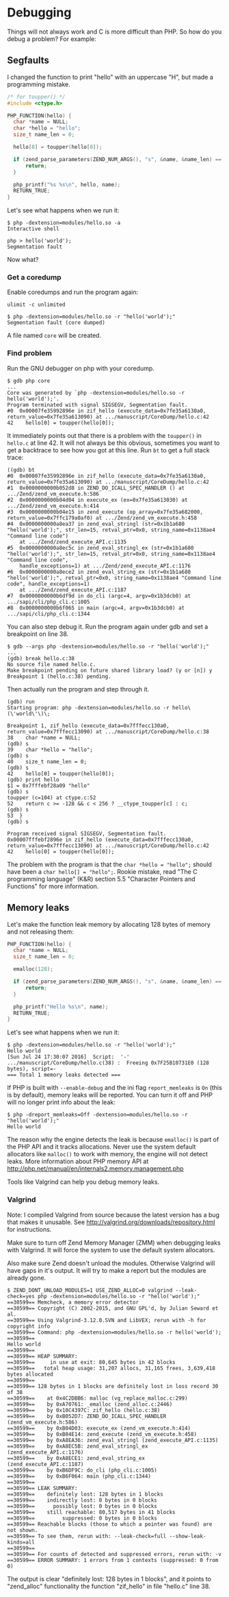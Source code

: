 # Debugging

Things will not always work and C is more difficult than PHP. So how do you
debug a problem? For example:

## Segfaults

I changed the function to print "hello" with an uppercase "H", but made a programming mistake.

```c
/* for toupper() */
#include <ctype.h>

PHP_FUNCTION(hello) {
  char *name = NULL;
  char *hello = "hello";
  size_t name_len = 0;

  hello[0] = toupper(hello[0]);

  if (zend_parse_parameters(ZEND_NUM_ARGS(), "s", &name, &name_len) == FAILURE) {
      return;
  }

  php_printf("%s %s\n", hello, name);
  RETURN_TRUE;
}
```

Let's see what happens when we run it:

```
$ php -dextension=modules/hello.so -a
Interactive shell

php > hello('world');
Segmentation fault
```

Now what?

### Get a coredump

Enable coredumps and run the program again:

```
ulimit -c unlimited
```

```
$ php -dextension=modules/hello.so -r "hello('world');"
Segmentation fault (core dumped)
```

A file named ```core``` will be created.

### Find problem

Run the GNU debugger on php with your coredump.

```
$ gdb php core
...
Core was generated by `php -dextension=modules/hello.so -r hello('world');'.
Program terminated with signal SIGSEGV, Segmentation fault.
#0  0x00007fe35992896e in zif_hello (execute_data=0x7fe35a6130a0, return_value=0x7fe35a613090) at .../manuscript/CoreDump/hello.c:42
42	  hello[0] = toupper(hello[0]);
```

It immediately points out that there is a problem with the ```toupper()``` in ```hello.c``` at line 42.
It will not always be this obvious, sometimes you want to get a backtrace to see how you got at this line. Run ```bt``` to get a full stack trace:

```
((gdb) bt
#0  0x00007fe35992896e in zif_hello (execute_data=0x7fe35a6130a0, return_value=0x7fe35a613090) at .../manuscript/CoreDump/hello.c:42
#1  0x0000000000b052d8 in ZEND_DO_ICALL_SPEC_HANDLER () at .../Zend/zend_vm_execute.h:586
#2  0x0000000000b04d04 in execute_ex (ex=0x7fe35a613030) at .../Zend/zend_vm_execute.h:414
#3  0x0000000000b04e15 in zend_execute (op_array=0x7fe35a682000, return_value=0x7ffc179a0af0) at .../Zend/zend_vm_execute.h:458
#4  0x0000000000a8ea37 in zend_eval_stringl (str=0x1b1a680 "hello('world');", str_len=15, retval_ptr=0x0, string_name=0x1138ae4 "Command line code")
    at .../Zend/zend_execute_API.c:1135
#5  0x0000000000a8ec5c in zend_eval_stringl_ex (str=0x1b1a680 "hello('world');", str_len=15, retval_ptr=0x0, string_name=0x1138ae4 "Command line code",
    handle_exceptions=1) at .../Zend/zend_execute_API.c:1176
#6  0x0000000000a8ece2 in zend_eval_string_ex (str=0x1b1a680 "hello('world');", retval_ptr=0x0, string_name=0x1138ae4 "Command line code", handle_exceptions=1)
    at .../Zend/zend_execute_API.c:1187
#7  0x0000000000b6df9d in do_cli (argc=4, argv=0x1b3dcb0) at .../sapi/cli/php_cli.c:1005
#8  0x0000000000b6f065 in main (argc=4, argv=0x1b3dcb0) at .../sapi/cli/php_cli.c:1344
```

You can also step debug it. Run the program again under gdb and set a breakpoint on line 38.

```
$ gdb --args php -dextension=modules/hello.so -r "hello('world');"
...
(gdb) break hello.c:38
No source file named hello.c.
Make breakpoint pending on future shared library load? (y or [n]) y
Breakpoint 1 (hello.c:38) pending.
```

Then actually run the program and step through it.

```
(gdb) run
Starting program: php -dextension=modules/hello.so -r hello\(\'world\'\)\;

Breakpoint 1, zif_hello (execute_data=0x7fffecc130a0, return_value=0x7fffecc13090) at .../manuscript/CoreDump/hello.c:38
38	  char *name = NULL;
(gdb) s
39	  char *hello = "hello";
(gdb) s
40	  size_t name_len = 0;
(gdb) s
42	  hello[0] = toupper(hello[0]);
(gdb) print hello
$1 = 0x7fffebf28a09 "hello"
(gdb) s
toupper (c=104) at ctype.c:52
52	  return c >= -128 && c < 256 ? __ctype_toupper[c] : c;
(gdb) s
53	}
(gdb) s

Program received signal SIGSEGV, Segmentation fault.
0x00007fffebf2896e in zif_hello (execute_data=0x7fffecc130a0, return_value=0x7fffecc13090) at .../manuscript/CoreDump/hello.c:42
42	  hello[0] = toupper(hello[0]);
```

The problem with the program is that the ```char *hello = "hello";``` should have been a ```char hello[] = "hello";```.
Rookie mistake, read "The C programming language" (K&R) section 5.5 "Character Pointers and Functions" for more information.

## Memory leaks

Let's make the function leak memory by allocating 128 bytes of memory and not releasing them:

```c
PHP_FUNCTION(hello) {
  char *name = NULL;
  size_t name_len = 0;

  emalloc(128);

  if (zend_parse_parameters(ZEND_NUM_ARGS(), "s", &name, &name_len) == FAILURE) {
      return;
  }

  php_printf("Hello %s\n", name);
  RETURN_TRUE;
}
```

Let's see what happens when we run it:

```
$ php -dextension=modules/hello.so -r "hello('world');"
Hello world
[Sun Jul 24 17:30:07 2016]  Script:  '-'
.../manuscript/CoreDump/hello.c(38) :  Freeing 0x7F25B10731E0 (128 bytes), script=-
=== Total 1 memory leaks detected ===
```

If PHP is built with ```--enable-debug``` and the ini flag ```report_memleaks``` is ```On``` (this is by default), memory leaks will be reported.
You can turn it off and PHP will no longer print info about the leak:

```
$ php -dreport_memleaks=Off -dextension=modules/hello.so -r "hello('world');"
Hello world
```

The reason why the engine detects the leak is because ```emalloc()``` is part of the PHP API and it tracks allocations.
Never use the system default allocators like ```malloc()``` to work with memory, the engine will not detect leaks.
More information about PHP memory API at http://php.net/manual/en/internals2.memory.management.php

Tools like Valgrind can help you debug memory leaks.

### Valgrind

Note: I compiled Valgrind from source because the latest version has a bug that makes it unusable.
See http://valgrind.org/downloads/repository.html for instructions.

Make sure to turn off Zend Memory Manager (ZMM) when debugging leaks with Valgrind.
It will force the system to use the default system allocators.

Also make sure Zend doesn't unload the modules. Otherwise Valgrind will have gaps in it's output.
It will try to make a report but the modules are already gone.

```
$ ZEND_DONT_UNLOAD_MODULES=1 USE_ZEND_ALLOC=0 valgrind --leak-check=yes php -dextension=modules/hello.so -r "hello('world');"
==30599== Memcheck, a memory error detector
==30599== Copyright (C) 2002-2015, and GNU GPL'd, by Julian Seward et al.
==30599== Using Valgrind-3.12.0.SVN and LibVEX; rerun with -h for copyright info
==30599== Command: php -dextension=modules/hello.so -r hello('world');
==30599==
Hello world
==30599==
==30599== HEAP SUMMARY:
==30599==     in use at exit: 80,645 bytes in 42 blocks
==30599==   total heap usage: 31,207 allocs, 31,165 frees, 3,639,418 bytes allocated
==30599==
==30599== 128 bytes in 1 blocks are definitely lost in loss record 30 of 38
==30599==    at 0x4C2DBB6: malloc (vg_replace_malloc.c:299)
==30599==    by 0xA70761: _emalloc (zend_alloc.c:2446)
==30599==    by 0x10C4397C: zif_hello (hello.c:38)
==30599==    by 0xB052D7: ZEND_DO_ICALL_SPEC_HANDLER (zend_vm_execute.h:586)
==30599==    by 0xB04D03: execute_ex (zend_vm_execute.h:414)
==30599==    by 0xB04E14: zend_execute (zend_vm_execute.h:458)
==30599==    by 0xA8EA36: zend_eval_stringl (zend_execute_API.c:1135)
==30599==    by 0xA8EC5B: zend_eval_stringl_ex (zend_execute_API.c:1176)
==30599==    by 0xA8ECE1: zend_eval_string_ex (zend_execute_API.c:1187)
==30599==    by 0xB6DF9C: do_cli (php_cli.c:1005)
==30599==    by 0xB6F064: main (php_cli.c:1344)
==30599==
==30599== LEAK SUMMARY:
==30599==    definitely lost: 128 bytes in 1 blocks
==30599==    indirectly lost: 0 bytes in 0 blocks
==30599==      possibly lost: 0 bytes in 0 blocks
==30599==    still reachable: 80,517 bytes in 41 blocks
==30599==         suppressed: 0 bytes in 0 blocks
==30599== Reachable blocks (those to which a pointer was found) are not shown.
==30599== To see them, rerun with: --leak-check=full --show-leak-kinds=all
==30599==
==30599== For counts of detected and suppressed errors, rerun with: -v
==30599== ERROR SUMMARY: 1 errors from 1 contexts (suppressed: 0 from 0)
```

The output is clear "definitely lost: 128 bytes in 1 blocks", and it points to "zend_alloc"
functionality the function "zif_hello" in file "hello.c" line 38.

